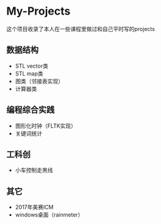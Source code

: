 # My-Projects
这个项目收录了本人在一些课程里做过和自己平时写的projects
## 数据结构
* STL vector类
* STL map类
* 图类（邻接表实现）
* 计算器类
## 编程综合实践
* 图形化时钟（FLTK实现）
* 关键词统计
## 工科创
* 小车控制走黑线
## 其它
* 2017年美赛ICM
* windows桌面（rainmeter）
